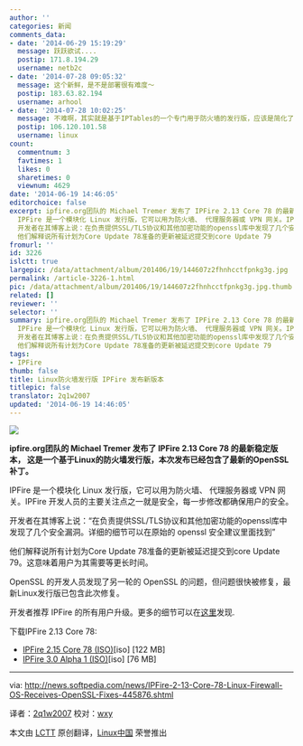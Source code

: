 ```yaml
---
author: ''
categories: 新闻
comments_data:
- date: '2014-06-29 15:19:29'
  message: 跃跃欲试....
  postip: 171.8.194.29
  username: netb2c
- date: '2014-07-28 09:05:32'
  message: 这个新鲜，是不是部署很有难度～
  postip: 183.63.82.194
  username: arhool
- date: '2014-07-28 10:02:25'
  message: 不难啊，其实就是基于IPTables的一个专门用于防火墙的发行版，应该是简化了。
  postip: 106.120.101.58
  username: linux
count:
  commentnum: 3
  favtimes: 1
  likes: 0
  sharetimes: 0
  viewnum: 4629
date: '2014-06-19 14:46:05'
editorchoice: false
excerpt: ipfire.org团队的 Michael Tremer 发布了 IPFire 2.13 Core 78 的最新稳定版本， 这是一个基于Linux的防火墙发行版，本次发布已经包含了最新的OpenSSL补丁。
  IPFire 是一个模块化 Linux 发行版，它可以用为防火墙、 代理服务器或 VPN 网关。IPFire 开发人员的主要关注点之一就是安全，每一步修改都确保用户的安全。
  开发者在其博客上说：在负责提供SSL/TLS协议和其他加密功能的openssl库中发现了几个安全漏洞。详细的细节可以在原始的 openssl 安全建议里面找到
  他们解释说所有计划为Core Update 78准备的更新被延迟提交到core Update 79
fromurl: ''
id: 3226
islctt: true
largepic: /data/attachment/album/201406/19/144607z2fhnhcctfpnkg3g.jpg
permalink: /article-3226-1.html
pic: /data/attachment/album/201406/19/144607z2fhnhcctfpnkg3g.jpg.thumb.jpg
related: []
reviewer: ''
selector: ''
summary: ipfire.org团队的 Michael Tremer 发布了 IPFire 2.13 Core 78 的最新稳定版本， 这是一个基于Linux的防火墙发行版，本次发布已经包含了最新的OpenSSL补丁。
  IPFire 是一个模块化 Linux 发行版，它可以用为防火墙、 代理服务器或 VPN 网关。IPFire 开发人员的主要关注点之一就是安全，每一步修改都确保用户的安全。
  开发者在其博客上说：在负责提供SSL/TLS协议和其他加密功能的openssl库中发现了几个安全漏洞。详细的细节可以在原始的 openssl 安全建议里面找到
  他们解释说所有计划为Core Update 78准备的更新被延迟提交到core Update 79
tags:
- IPFire
thumb: false
title: Linux防火墙发行版 IPFire 发布新版本
titlepic: false
translator: 2q1w2007
updated: '2014-06-19 14:46:05'
---
```


![](/data/attachment/album/201406/19/144607z2fhnhcctfpnkg3g.jpg)


**ipfire.org团队的 Michael Tremer 发布了 IPFire 2.13 Core 78 的最新稳定版本， 这是一个基于Linux的防火墙发行版，本次发布已经包含了最新的OpenSSL补丁。**


IPFire 是一个模块化 Linux 发行版，它可以用为防火墙、 代理服务器或 VPN 网关。IPFire 开发人员的主要关注点之一就是安全，每一步修改都确保用户的安全。


开发者在其博客上说：“在负责提供SSL/TLS协议和其他加密功能的openssl库中发现了几个安全漏洞。详细的细节可以在原始的 openssl 安全建议里面找到”


他们解释说所有计划为Core Update 78准备的更新被延迟提交到core Update 79。这意味着用户为其需要等更长时间。


OpenSSL 的开发人员发现了另一轮的 OpenSSL 的问题，但问题很快被修复，最新Linux发行版已包含此次修复。


开发者推荐 IPFire 的所有用户升级。更多的细节可以在[这里](http://www.ipfire.org/news/ipfire-2-15-core-update-78-released)发现.


下载IPFire 2.13 Core 78:


* [IPFire 2.15 Core 78 (ISO)](http://downloads.ipfire.org/releases/ipfire-2.x/2.15-core78/ipfire-2.15.i586-full-core78.iso)[iso] [122 MB]
* [IPFire 3.0 Alpha 1 (ISO)](http://www.rowie.at/ipfire/iso/ipfire-3.0-alpha1.i686.iso)[iso] [76 MB]




---


via: <http://news.softpedia.com/news/IPFire-2-13-Core-78-Linux-Firewall-OS-Receives-OpenSSL-Fixes-445876.shtml>


译者：[2q1w2007](https://github.com/2q1w2007) 校对：[wxy](https://github.com/wxy)


本文由 [LCTT](https://github.com/LCTT/TranslateProject) 原创翻译，[Linux中国](http://linux.cn/) 荣誉推出